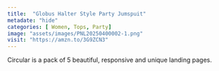 ```yaml
---
title:  "Globus Halter Style Party Jumspuit"
metadate: "hide"
categories: [ Women, Tops, Party]
image: "assets/images/PNL20250400002-1.png"
visit: "https://amzn.to/3G9ZCN3"
---
```

Circular is a pack of 5 beautiful, responsive and unique landing pages.